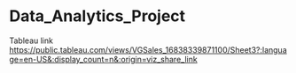 # Data_Analytics_Project

Tableau link
https://public.tableau.com/views/VGSales_16838339871100/Sheet3?:language=en-US&:display_count=n&:origin=viz_share_link

